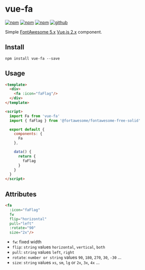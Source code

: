 # vue-fa

[![npm][npm-version]][npm]
[![npm][npm-downloads]][npm]
[![npm][npm-license]][npm]
[![github][github-issues]][github]

Simple [FontAwesome 5.x](fontawesome) [Vue.js 2.x](vuejs) component.

## Install

```shell
npm install vue-fa --save
```

## Usage

```html
<template>
  <div>
    <fa :icon="faFlag"/>
  </div>
</template>

<script>
  import Fa from 'vue-fa'
  import { faFlag } from '@fortawesome/fontawesome-free-solid'

  export default {
    components: {
      Fa
    },

    data() {
      return {
        faFlag
      }
    }
  }
</script>
```

## Attributes

```html
<fa
  :icon="faFlag"
  fw
  flip="horizontal"
  pull="left"
  :rotate="90"
  size="2x"/>
```

* `fw`: fixed width
* `flip`: `string` values `horizontal`, `vertical`, `both`
* `pull`: `string` values `left`, `right`
* `rotate`: `number or string` values `90`, `180`, `270`, `30`, `-30` ...
* `size`: `string` values `xs`, `sm`, `lg` or `2x`, `3x`, `4x` ...

[npm]: https://www.npmjs.com/package/vue-fa
[npm-version]: https://img.shields.io/npm/v/vue-fa.svg
[npm-downloads]: https://img.shields.io/npm/dt/vue-fa.svg
[npm-license]: https://img.shields.io/npm/l/vue-fa.svg

[github]: https://github.com/Cweili/vue-fa
[github-issues]: https://img.shields.io/github/issues/Cweili/vue-fa.svg

[fontawesome]: https://fontawesome.com/
[vuejs]: https://vuejs.org/
